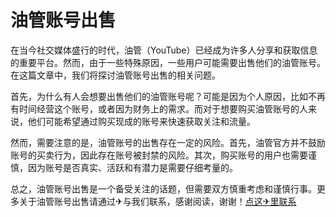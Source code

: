# 油管账号出售

在当今社交媒体盛行的时代，油管（YouTube）已经成为许多人分享和获取信息的重要平台。然而，由于一些特殊原因，一些用户可能需要出售他们的油管账号。在这篇文章中，我们将探讨油管账号出售的相关问题。

首先，为什么有人会想要出售他们的油管账号呢？可能是因为个人原因，比如不再有时间经营这个账号，或者因为财务上的需求。而对于想要购买油管账号的人来说，他们可能希望通过购买现成的账号来快速获取关注和流量。

然而，需要注意的是，油管账号的出售存在一定的风险。首先，油管官方并不鼓励账号的买卖行为，因此存在账号被封禁的风险。其次，购买账号的用户也需要谨慎，因为账号是否真实、活跃和有潜力是需要仔细考量的。

总之，油管账号出售是一个备受关注的话题，但需要双方慎重考虑和谨慎行事。更多关于油管账号出售请通过✈与我们联系，感谢阅读，谢谢！[点这✈里联系](https://a.k02.cc)